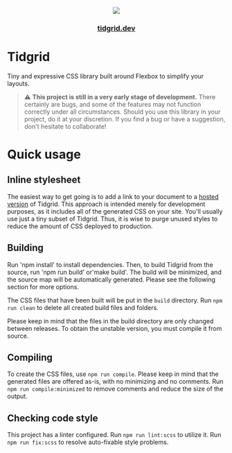 <p align="center">
    <a href="https://sneikki.github.io/tidgrid">
        <img src="assets/logo.svg">
    </a>
</p>
<h3 align="center">
    <a href="https://sneikki.github.io/tidgrid">tidgrid.dev</a>
</h3>

# Tidgrid

Tiny and expressive CSS library built around Flexbox to simplify your layouts.

> :warning: **This project is still in a very early stage of development.**
> There certainly are bugs, and some of the features may not function correctly under all circumstances.
> Should you use this library in your project, do it at your discretion.
> If you find a bug or have a suggestion, don't hesitate to collaborate!

# Quick usage

## Inline stylesheet

The easiest way to get going is to add a link to your document to a [hosted version](https://cdn.jsdelivr.net/gh/sneikki/tidgrid@v0.1.0-alpha/build/tidgrid.css) of Tidgrid. This approach is intended merely for development purposes, as it includes all of the generated CSS on your site. You'll usually use just a tiny subset of Tidgrid. Thus, it is wise to purge unused styles to reduce the amount of CSS deployed to production.

## Building

Run 'npm install' to install dependencies. Then, to build Tidgrid from the source, run 'npm run build' or'make build'. The build will be minimized, and the source map will be automatically generated. Please see the following section for more options.

The CSS files that have been built will be put in the `build` directory.
Run `npm run clean` to delete all created build files and folders.

Please keep in mind that the files in the build directory are only changed between releases.
To obtain the unstable version, you must compile it from source.

## Compiling

To create the CSS files, use `npm run compile`.
Please keep in mind that the generated files are offered as-is, with no minimizing and no comments.
Run `npm run compile:minimized` to remove comments and reduce the size of the output.

## Checking code style

This project has a linter configured.
Run `npm run lint:scss` to utilize it.
Run `npm run fix:scss` to resolve auto-fixable style problems.

